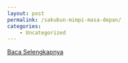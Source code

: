 ```yaml
---
layout: post
permalink: /sakubun-mimpi-masa-depan/
categories:
    - Uncategorized
---
```


[Baca Selengkapnya](/10)